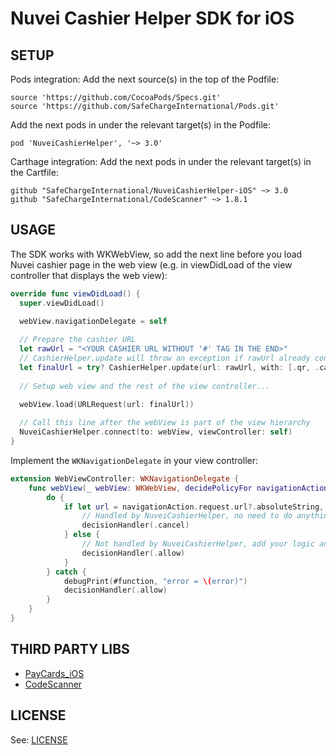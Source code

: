 Nuvei Cashier Helper SDK for iOS
==========================================

SETUP
------------
Pods integration: 
Add the next source(s) in the top of the Podfile:
```Podfile
source 'https://github.com/CocoaPods/Specs.git'
source 'https://github.com/SafeChargeInternational/Pods.git'
```

Add the next pods in under the relevant target(s) in the Podfile:
```Podfile
pod 'NuveiCashierHelper', '~> 3.0'
```

Carthage integration:
Add the next pods in under the relevant target(s) in the Cartfile:
```Cartfile
github "SafeChargeInternational/NuveiCashierHelper-iOS" ~> 3.0
github "SafeChargeInternational/CodeScanner" ~> 1.8.1
```

USAGE
------------
The SDK works with WKWebView, so add the next line before you load Nuvei cashier page in the web view (e.g. in viewDidLoad of the view controller that displays the web view):
```swift
override func viewDidLoad() {
  super.viewDidLoad()

  webView.navigationDelegate = self
  
  // Prepare the cashier URL
  let rawUrl = "<YOUR CASHIER URL WITHOUT '#' TAG IN THE END>"
  // CashierHelper.update will throw an exception if rawUrl already contains '#'
  let finalUrl = try? CashierHelper.update(url: rawUrl, with: [.qr, .card]) ?? cashierUrl
  
  // Setup web view and the rest of the view controller...
  
  webView.load(URLRequest(url: finalUrl))

  // Call this line after the webView is part of the view hierarchy
  NuveiCashierHelper.connect(to: webView, viewController: self)
}
```

Implement the `WKNavigationDelegate` in your view controller:
```swift
extension WebViewController: WKNavigationDelegate {
    func webView(_ webView: WKWebView, decidePolicyFor navigationAction: WKNavigationAction, decisionHandler: @escaping (WKNavigationActionPolicy) -> Void) {
        do {
            if let url = navigationAction.request.url?.absoluteString, try NuveiCashierHelper.handleURL(url) {
                // Handled by NuveiCashierHelper, no need to do anything else, cancel the URL loading
                decisionHandler(.cancel)
            } else {
                // Not handled by NuveiCashierHelper, add your logic and/or complete the loading of the URL
                decisionHandler(.allow)
            }
        } catch {
            debugPrint(#function, "error = \(error)")
            decisionHandler(.allow)
        }
    }
}
```

THIRD PARTY LIBS
------------
* [PayCards_iOS](https://github.com/faceterteam/PayCards_iOS)
* [CodeScanner](https://github.com/SafeChargeInternational/CodeScanner)

LICENSE
------------
See: [LICENSE](https://github.com/SafeChargeInternational/NuveiCashierHelper-iOS/blob/master/LICENSE.md)

